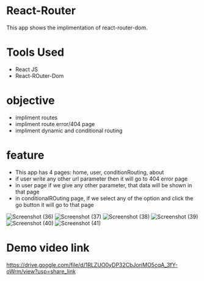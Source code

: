 # React-Router
This app shows the implimentation of react-router-dom.

# Tools Used
- React JS
- React-ROuter-Dom

# objective
- impliment routes
- impliment route error/404 page
- impliment dynamic and conditional routing

# feature
- This app has 4 pages: home, user, conditionRouting, about
- if user write any other url parameter then it will go to 404 error page
- in user page if we give any other parameter, that data will be shown in that page
- in conditionalROuting page, if we select any of the option and click the go button it will go to that page


![Screenshot (36)](https://user-images.githubusercontent.com/113674345/214201700-b1e3fd0b-d99a-40d0-b530-099bf500df89.png)
![Screenshot (37)](https://user-images.githubusercontent.com/113674345/214201707-bcbc31e8-5c3f-48da-9c35-1023e032a956.png)
![Screenshot (38)](https://user-images.githubusercontent.com/113674345/214201717-b3f26a2e-eb68-4f3e-abe0-2f6ad18ff40e.png)
![Screenshot (39)](https://user-images.githubusercontent.com/113674345/214201723-fe0054bd-c0c2-4328-9e67-7914c09d7e22.png)
![Screenshot (40)](https://user-images.githubusercontent.com/113674345/214201726-f4c7b3bf-b7b5-4052-b36e-3150e802ec4f.png)
![Screenshot (41)](https://user-images.githubusercontent.com/113674345/214201737-a7357fb3-2f62-443a-86d8-d33c3416f47c.png)


# Demo video link
https://drive.google.com/file/d/1RLZUO0yDP32CbJoriMO5cqA_3fY-oWrm/view?usp=share_link
